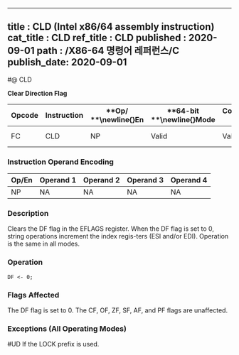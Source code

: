 ----------------------------
title : CLD (Intel x86/64 assembly instruction)
cat_title : CLD
ref_title : CLD
published : 2020-09-01
path : /X86-64 명령어 레퍼런스/C
publish_date: 2020-09-01
----------------------------
#@ CLD

**Clear Direction Flag**

|**Opcode**|**Instruction**|**Op/ **\newline{}**En**|**64-bit **\newline{}**Mode**|**Compat/**\newline{}**Leg Mode**|**Description**|
|----------|---------------|------------------------|-----------------------------|---------------------------------|---------------|
|FC|CLD|NP|Valid|Valid|Clear DF flag.|
### Instruction Operand Encoding


|Op/En|Operand 1|Operand 2|Operand 3|Operand 4|
|-----|---------|---------|---------|---------|
|NP|NA|NA|NA|NA|
### Description


Clears the DF flag in the EFLAGS register. When the DF flag is set to 0, string operations increment the index regis-ters (ESI and/or EDI). Operation is the same in all modes.


### Operation

```info-verb
DF <- 0;
```
### Flags Affected


The DF flag is set to 0. The CF, OF, ZF, SF, AF, and PF flags are unaffected.

### Exceptions (All Operating Modes)


#UD  If the LOCK prefix is used.


